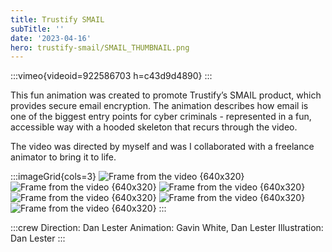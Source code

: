 ```yaml
---
title: Trustify SMAIL
subTitle: ''
date: '2023-04-16'
hero: trustify-smail/SMAIL_THUMBNAIL.png
---
```


:::vimeo{videoid=922586703 h=c43d9d4890}
:::

This fun animation was created to promote Trustify’s SMAIL product, which provides secure email encryption. The animation describes how email is one of the biggest entry points for cyber criminals - represented in a fun, accessible way with a hooded skeleton that recurs through the video.

The video was directed by myself and was I collaborated with a freelance animator to bring it to life.


:::imageGrid{cols=3}
![Frame from the video {640x320}](/static/images/trustify-smail/frame_41.jpg '')
![Frame from the video {640x320}](/static/images/trustify-smail/frame_977.jpg '')
![Frame from the video {640x320}](/static/images/trustify-smail/frame_1313.jpg '')
![Frame from the video {640x320}](/static/images/trustify-smail/frame_2376.jpg '')
![Frame from the video {640x320}](/static/images/trustify-smail/frame_1018.jpg '')
![Frame from the video {640x320}](/static/images/trustify-smail/frame_1173.jpg '')
:::


:::crew
Direction: Dan Lester
Animation: Gavin White, Dan Lester
Illustration: Dan Lester
:::

